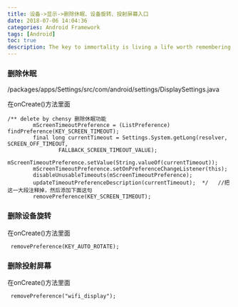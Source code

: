 ```yaml
---
title: 设备->显示->删除休眠、设备旋转、投射屏幕入口
date: 2018-07-06 14:04:36
categories: Android Framework
tags: [Android]
toc: true
description: The key to immortality is living a life worth remembering. —I. Am.Bruce.Lee 
---
```

### 删除休眠
/packages/apps/Settings/src/com/android/settings/DisplaySettings.java

在onCreate()方法里面
```
/** delete by chensy 删除休眠功能
        mScreenTimeoutPreference = (ListPreference) findPreference(KEY_SCREEN_TIMEOUT);
        final long currentTimeout = Settings.System.getLong(resolver, SCREEN_OFF_TIMEOUT,
                FALLBACK_SCREEN_TIMEOUT_VALUE);
        mScreenTimeoutPreference.setValue(String.valueOf(currentTimeout));
        mScreenTimeoutPreference.setOnPreferenceChangeListener(this);
        disableUnusableTimeouts(mScreenTimeoutPreference);
        updateTimeoutPreferenceDescription(currentTimeout);  */   //把这一大段注释掉，然后添加下面这句
		removePreference(KEY_SCREEN_TIMEOUT);
```
### 删除设备旋转
在onCreate()方法里面
```
 removePreference(KEY_AUTO_ROTATE);
```
### 删除投射屏幕
在onCreate()方法里面
```
 removePreference("wifi_display");
```